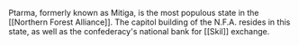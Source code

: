 Ptarma, formerly known as Mitiga, is the most populous state in the [[Northern Forest Alliance]]. The capitol building of the N.F.A. resides in this state, as well as the confederacy's national bank for [[Skil]] exchange.